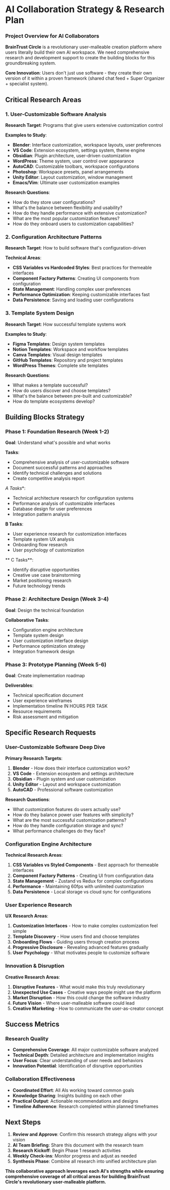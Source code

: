 # AI Collaboration Strategy & Research Plan


### Project Overview for AI Collaborators

**BrainTrust Circle** is a revolutionary user-malleable creation platform where users literally build their own AI workspace. We need comprehensive research and development support to create the building blocks for this groundbreaking system.

**Core Innovation**: Users don't just use software - they create their own version of it within a proven framework (shared chat feed + Super Organizer + specialist system).


## Critical Research Areas

### 1. User-Customizable Software Analysis

**Research Target**: Programs that give users extensive customization control

**Examples to Study**:
- **Blender**: Interface customization, workspace layouts, user preferences
- **VS Code**: Extension ecosystem, settings system, theme engine
- **Obsidian**: Plugin architecture, user-driven customization
- **WordPress**: Theme system, user control over appearance
- **AutoCAD**: Customizable toolbars, workspace configurations
- **Photoshop**: Workspace presets, panel arrangements
- **Unity Editor**: Layout customization, window management
- **Emacs/Vim**: Ultimate user customization examples

**Research Questions**:
- How do they store user configurations?
- What's the balance between flexibility and usability?
- How do they handle performance with extensive customization?
- What are the most popular customization features?
- How do they onboard users to customization capabilities?

### 2. Configuration Architecture Patterns

**Research Target**: How to build software that's configuration-driven

**Technical Areas**:
- **CSS Variables vs Hardcoded Styles**: Best practices for themeable interfaces
- **Component Factory Patterns**: Creating UI components from configuration
- **State Management**: Handling complex user preferences
- **Performance Optimization**: Keeping customizable interfaces fast
- **Data Persistence**: Saving and loading user configurations

### 3. Template System Design

**Research Target**: How successful template systems work

**Examples to Study**:
- **Figma Templates**: Design system templates
- **Notion Templates**: Workspace and workflow templates
- **Canva Templates**: Visual design templates
- **GitHub Templates**: Repository and project templates
- **WordPress Themes**: Complete site templates

**Research Questions**:
- What makes a template successful?
- How do users discover and choose templates?
- What's the balance between pre-built and customizable?
- How do template ecosystems develop?

## Building Blocks Strategy

### Phase 1: Foundation Research (Week 1-2)
**Goal**: Understand what's possible and what works

**Tasks**:
- Comprehensive analysis of user-customizable software
- Document successful patterns and approaches
- Identify technical challenges and solutions
- Create competitive analysis report

*A Tasks**:
- Technical architecture research for configuration systems
- Performance analysis of customizable interfaces
- Database design for user preferences
- Integration pattern analysis

**B  Tasks**:
- User experience research for customization interfaces
- Template system UX analysis
- Onboarding flow research
- User psychology of customization

** C Tasks**:
- Identify disruptive opportunities
- Creative use case brainstorming
- Market positioning research
- Future technology trends

### Phase 2: Architecture Design (Week 3-4)
**Goal**: Design the technical foundation

**Collaborative Tasks**:
- Configuration engine architecture
- Template system design
- User customization interface design
- Performance optimization strategy
- Integration framework design

### Phase 3: Prototype Planning (Week 5-6)
**Goal**: Create implementation roadmap

**Deliverables**:
- Technical specification document
- User experience wireframes
- Implementation timeline IN HOURS PER TASK
- Resource requirements
- Risk assessment and mitigation

## Specific Research Requests

### User-Customizable Software Deep Dive

**Primary Research Targets**:
1. **Blender** - How does their interface customization work?
2. **VS Code** - Extension ecosystem and settings architecture
3. **Obsidian** - Plugin system and user customization
4. **Unity Editor** - Layout and workspace customization
5. **AutoCAD** - Professional software customization

**Research Questions**:
- What customization features do users actually use?
- How do they balance power user features with simplicity?
- What are the most successful customization patterns?
- How do they handle configuration storage and sync?
- What performance challenges do they face?

###  Configuration Engine Architecture

**Technical Research Areas**:
1. **CSS Variables vs Styled Components** - Best approach for themeable interfaces
2. **Component Factory Patterns** - Creating UI from configuration data
3. **State Management** - Zustand vs Redux for complex configurations
4. **Performance** - Maintaining 60fps with unlimited customization
5. **Data Persistence** - Local storage vs cloud sync for configurations

###  User Experience Research

**UX Research Areas**:
1. **Customization Interfaces** - How to make complex customization feel simple
2. **Template Discovery** - How users find and choose templates
3. **Onboarding Flows** - Guiding users through creation process
4. **Progressive Disclosure** - Revealing advanced features gradually
5. **User Psychology** - What motivates people to customize software

###  Innovation & Disruption

**Creative Research Areas**:
1. **Disruptive Features** - What would make this truly revolutionary
2. **Unexpected Use Cases** - Creative ways people might use the platform
3. **Market Disruption** - How this could change the software industry
4. **Future Vision** - Where user-malleable software could lead
5. **Creative Marketing** - How to communicate the user-as-creator concept

## Success Metrics

### Research Quality
- **Comprehensive Coverage**: All major customizable software analyzed
- **Technical Depth**: Detailed architecture and implementation insights
- **User Focus**: Clear understanding of user needs and behaviors
- **Innovation Potential**: Identification of disruptive opportunities

### Collaboration Effectiveness
- **Coordinated Effort**: All AIs working toward common goals
- **Knowledge Sharing**: Insights building on each other
- **Practical Output**: Actionable recommendations and designs
- **Timeline Adherence**: Research completed within planned timeframes

## Next Steps

1. **Review and Approve**: Confirm this research strategy aligns with your vision
2. **AI Team Briefing**: Share this document with the research team
3. **Research Kickoff**: Begin Phase 1 research activities
4. **Weekly Check-ins**: Monitor progress and adjust as needed
5. **Synthesis Phase**: Combine all research into unified architecture plan

**This collaborative approach leverages each AI's strengths while ensuring comprehensive coverage of all critical areas for building BrainTrust Circle's revolutionary user-malleable platform.**